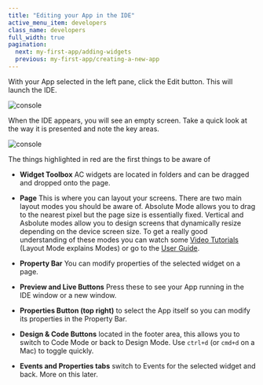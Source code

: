 ```yaml
---
title: "Editing your App in the IDE"
active_menu_item: developers
class_name: developers
full_width: true
pagination:
  next: my-first-app/adding-widgets
  previous: my-first-app/creating-a-new-app
---
```



With your App selected in the left pane, click the Edit button. This will launch the IDE.

![console](/img/tutorials/mfa-apps-console-3.png)

When the IDE appears, you will see an empty screen. Take a quick look at the way it is presented and note the key areas.

![console](/img/tutorials/mfa-ide-1.png)

The things highlighted in red are the first things to be aware of

 - **Widget Toolbox** AC widgets are located in folders and can be dragged and dropped onto the page.

 - **Page**  This is where you can layout your screens. There are two main layout modes you should be aware of. Absolute Mode allows you to drag to the nearest pixel but the page size is essentially fixed. Vertical and Asbolute modes allow you to design screens that dynamically resize depending on the device screen size. To get a really good understanding of these modes you can watch some [Video Tutorials](/developers/training-videos/advanced-layout/) (Layout Mode explains Modes) or go to the [User Guide](/developers/documentation/product-guide/content-and-app-layout/responsive-adaptive-fluid-design/).

 - **Property Bar** You can modify properties of the selected widget on a page.
 - **Preview and Live Buttons** Press these to see your App running in the IDE window or a new window.

 - **Properties Button (top right)** to select the App itself so you can modify its properties in the Property Bar.

 - **Design & Code Buttons** located in the footer area, this allows you to switch to Code Mode or back to Design Mode. Use `ctrl+d` (or `cmd+d` on a Mac) to toggle quickly.

 - **Events and Properties tabs** switch to Events for the selected widget and back. More on this later.

 